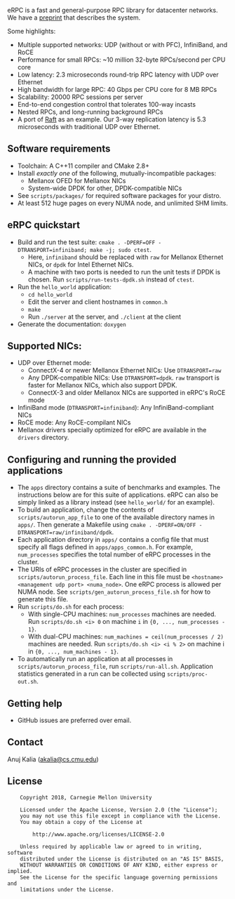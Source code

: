 eRPC is a fast and general-purpose RPC library for datacenter networks.
We have a [preprint](https://arxiv.org/pdf/1806.00680.pdf) that describes the
system.

Some highlights:
 * Multiple supported networks: UDP (without or with PFC), InfiniBand, and RoCE
 * Performance for small RPCs: ~10 million 32-byte RPCs/second per CPU core
 * Low latency: 2.3 microseconds round-trip RPC latency with UDP over Ethernet
 * High bandwidth for large RPC: 40 Gbps per CPU core for 8 MB RPCs
 * Scalability: 20000 RPC sessions per server
 * End-to-end congestion control that tolerates 100-way incasts
 * Nested RPCs, and long-running background RPCs
 * A port of [Raft](https://github.com/willemt/raft) as an example. Our 3-way
   replication latency is 5.3 microseconds with traditional UDP over Ethernet.

## Software requirements
 * Toolchain: A C++11 compiler and CMake 2.8+
 * Install _exactly one_ of the following, mutually-incompatible packages:
   * Mellanox OFED for Mellanox NICs
   * System-wide DPDK for other, DPDK-compatible NICs
 * See `scripts/packages/` for required software packages for your distro.
 * At least 512 huge pages on every NUMA node, and unlimited SHM limits.

## eRPC quickstart
 * Build and run the test suite:
   `cmake . -DPERF=OFF -DTRANSPORT=infiniband; make -j; sudo ctest`.
   * Here, `infiniband` should be replaced with `raw` for Mellanox Ethernet
     NICs, or `dpdk` for Intel Ethernet NICs.
   * A machine with two ports is needed to run the unit tests if DPDK is chosen.
     Run `scripts/run-tests-dpdk.sh` instead of `ctest`.
 * Run the `hello_world` application:
   * `cd hello_world`
   * Edit the server and client hostnames in `common.h` 
   * `make`
   * Run `./server` at the server, and `./client` at the client
 * Generate the documentation: `doxygen`

## Supported NICs:
 * UDP over Ethernet mode:
   * ConnectX-4 or newer Mellanox Ethernet NICs: Use `DTRANSPORT=raw`
   * Any DPDK-compatible NICs: Use `DTRANSPORT=dpdk`. `raw` transport is faster
     for Mellanox NICs, which also support DPDK.
   * ConnectX-3 and older Mellanox NICs are supported in eRPC's RoCE mode
 * InfiniBand mode (`DTRANSPORT=infiniband`): Any InfiniBand-compliant NICs
 * RoCE mode: Any RoCE-compilant NICs
 * Mellanox drivers specially optimized for eRPC are available in the `drivers`
   directory.

## Configuring and running the provided applications
 * The `apps` directory contains a suite of benchmarks and examples. The
   instructions below are for this suite of applications. eRPC can also be
   simply linked as a library instead (see `hello_world/` for an example).
 * To build an application, change the contents of `scripts/autorun_app_file`
   to one of the available directory names in `apps/`. Then generate a Makefile
   using `cmake . -DPERF=ON/OFF -DTRANSPORT=raw/infiniband/dpdk`. 
 * Each application directory in `apps/` contains a config file
   that must specify all flags defined in `apps/apps_common.h`. For example,
   `num_processes` specifies the total number of eRPC processes in the cluster.
 * The URIs of eRPC processes in the cluster are specified in
   `scripts/autorun_process_file`. Each line in this file must be
   `<hostname> <management udp port> <numa_node>`. One eRPC process is allowed
   per NUMA node. See `scripts/gen_autorun_process_file.sh` for how to generate
   this file.
 * Run `scripts/do.sh` for each process:
   * With single-CPU machines: `num_processes` machines are needed.
     Run `scripts/do.sh <i> 0` on machine `i` in `{0, ..., num_processes - 1}`.
   * With dual-CPU machines: `num_machines = ceil(num_processes / 2)` machines
     are needed. Run `scripts/do.sh <i> <i % 2>` on machine i in
     `{0, ..., num_machines - 1}`.
 * To automatically run an application at all processes in
   `scripts/autorun_process_file`, run `scripts/run-all.sh`. Application
   statistics generated in a run can be collected using `scripts/proc-out.sh`.

## Getting help
 * GitHub issues are preferred over email.

## Contact
Anuj Kalia (akalia@cs.cmu.edu)

## License
		Copyright 2018, Carnegie Mellon University

        Licensed under the Apache License, Version 2.0 (the "License");
        you may not use this file except in compliance with the License.
        You may obtain a copy of the License at

            http://www.apache.org/licenses/LICENSE-2.0

        Unless required by applicable law or agreed to in writing, software
        distributed under the License is distributed on an "AS IS" BASIS,
        WITHOUT WARRANTIES OR CONDITIONS OF ANY KIND, either express or implied.
        See the License for the specific language governing permissions and
        limitations under the License.

